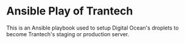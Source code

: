 # Ansible Play of Trantech

This is an Ansible playbook used to setup Digital Ocean's droplets to become Trantech's staging or production server.
